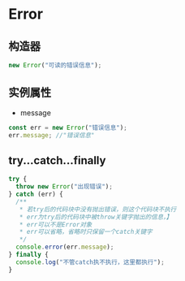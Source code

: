 # Error

## 构造器

```js
new Error("可读的错误信息");
```

## 实例属性

- message

```js
const err = new Error("错误信息");
err.message; //"错误信息"
```

## try...catch...finally

```js
try {
  throw new Error("出现错误");
} catch (err) {
  /**
   * 若try后的代码块中没有抛出错误，则这个代码块不执行
   * err为try后的代码块中被throw关键字抛出的信息，】
   * err可以不是Error对象
   * err可以省略，省略时只保留一个catch关键字
   */
  console.error(err.message);
} finally {
  console.log("不管catch执不执行，这里都执行");
}
```
